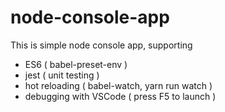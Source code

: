 # node-console-app


This is simple node console app, supporting 

- ES6 ( babel-preset-env ) 
- jest ( unit testing )
- hot reloading ( babel-watch, yarn run watch )
- debugging with VSCode ( press F5 to launch )


